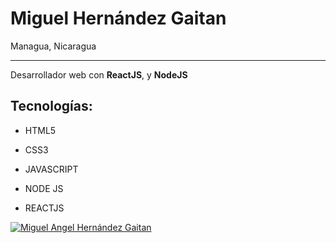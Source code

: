 # Miguel Hernández Gaitan

Managua, Nicaragua

------------

Desarrollador web con **ReactJS**, y **NodeJS**

## Tecnologías:

- HTML5

- CSS3

- JAVASCRIPT

- NODE JS

- REACTJS

[![Miguel Angel Hernández Gaitan](https://github-readme-stats.vercel.app/api?username=Miguelhg2351&show_icons=true&hide_border=true&title_color=fff&icon_color=ffb300&bg_color=09f&text_color=97e2de)](https://github.com/anuraghazra/github-readme-stats)